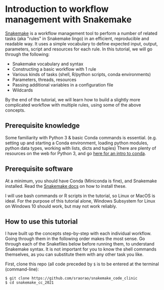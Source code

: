 # Introduction to workflow management with Snakemake

[Snakemake](https://snakemake.readthedocs.io) is a workflow management tool to perform a number of related tasks (aka "rules" in Snakemake lingo) in an 
efficient, reproducible and readable way. It uses a simple vocabulary to define expected input, output, parameters, 
script and resources for each rule. In this tutorial, we will go through the following:

- Snakemake vocabulary and syntax
- Constructing a basic workflow with 1 rule
- Various kinds of tasks (shell, R/python scripts, conda environments)
- Parameters, threads, resources
- Passing additional variables in a configuration file
- Wildcards

By the end of the tutorial, we will learn how to build a slightly more complicated workflow with multiple rules, using 
some of the above concepts. 

## Prerequisite knowledge

Some familiarity with Python 3 & basic Conda commands is essential. (e.g. setting up and starting a Conda environment, 
loading python modules, python data types, working with lists, dicts and tuples) There are plenty of resources on the 
web for Python 3, and go [here for an intro to conda](https://docs.conda.io/projects/conda/en/latest/user-guide/getting-started.html).

## Prerequisite software

At a minimum, you should have Conda (Miniconda is fine), and Snakemake installed. Read the [Snakemake docs](https://snakemake.readthedocs.io/en/v3.10.2/getting_started/installation.html)
on how to install these.

I will use bash commands or R scripts in the tutorial, so Linux or MacOS is ideal. For the purpose of this tutorial 
alone, Windows Subsystem for Linux on Windows 10 should work, but may not work reliably.

## How to use this tutorial
I have built up the concepts step-by-step with each individual workflow. Going through them in the following order makes
the most sense. Go through each of the Snakefiles below before running them, to understand Snakemake syntax.
It is not important for you to know the shell commands themselves, as you can substitute them with any other task you like.

First, clone this repo (all code preceded by `$` is to be entered at the terminal (command-line):
```
$ git clone https://github.com/sraorao/snakemake_code_clinic
$ cd snakemake_cc_2021
```